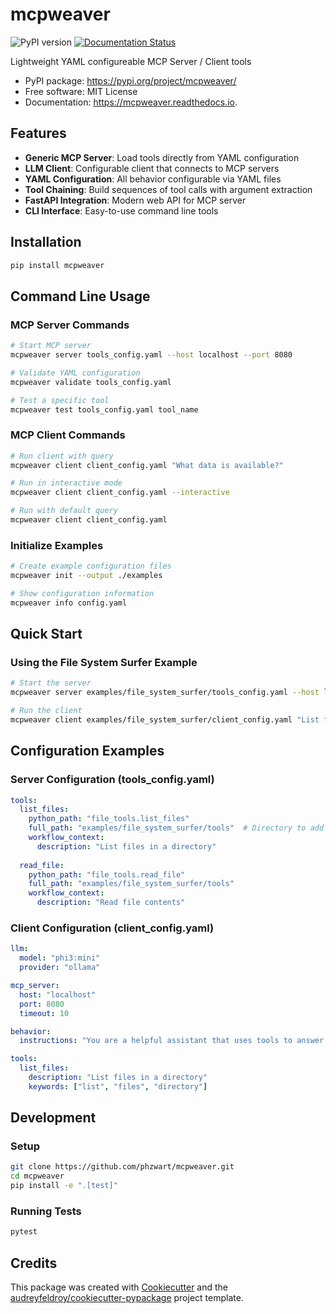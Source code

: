 # mcpweaver

![PyPI version](https://img.shields.io/pypi/v/mcpweaver.svg)
[![Documentation Status](https://readthedocs.org/projects/mcpweaver/badge/?version=latest)](https://mcpweaver.readthedocs.io/en/latest/?version=latest)

Lightweight YAML configureable MCP Server / Client tools

* PyPI package: https://pypi.org/project/mcpweaver/
* Free software: MIT License
* Documentation: https://mcpweaver.readthedocs.io.

## Features

* **Generic MCP Server**: Load tools directly from YAML configuration
* **LLM Client**: Configurable client that connects to MCP servers
* **YAML Configuration**: All behavior configurable via YAML files
* **Tool Chaining**: Build sequences of tool calls with argument extraction
* **FastAPI Integration**: Modern web API for MCP server
* **CLI Interface**: Easy-to-use command line tools

## Installation

```bash
pip install mcpweaver
```

## Command Line Usage

### MCP Server Commands

```bash
# Start MCP server
mcpweaver server tools_config.yaml --host localhost --port 8080

# Validate YAML configuration
mcpweaver validate tools_config.yaml

# Test a specific tool
mcpweaver test tools_config.yaml tool_name
```

### MCP Client Commands

```bash
# Run client with query
mcpweaver client client_config.yaml "What data is available?"

# Run in interactive mode
mcpweaver client client_config.yaml --interactive

# Run with default query
mcpweaver client client_config.yaml
```

### Initialize Examples

```bash
# Create example configuration files
mcpweaver init --output ./examples

# Show configuration information
mcpweaver info config.yaml
```

## Quick Start

### Using the File System Surfer Example

```bash
# Start the server
mcpweaver server examples/file_system_surfer/tools_config.yaml --host localhost --port 8080

# Run the client
mcpweaver client examples/file_system_surfer/client_config.yaml "List files in the current directory"
```

## Configuration Examples

### Server Configuration (tools_config.yaml)

```yaml
tools:
  list_files:
    python_path: "file_tools.list_files"
    full_path: "examples/file_system_surfer/tools"  # Directory to add to Python path
    workflow_context:
      description: "List files in a directory"
  
  read_file:
    python_path: "file_tools.read_file"
    full_path: "examples/file_system_surfer/tools"
    workflow_context:
      description: "Read file contents"
```

### Client Configuration (client_config.yaml)

```yaml
llm:
  model: "phi3:mini"
  provider: "ollama"

mcp_server:
  host: "localhost"
  port: 8080
  timeout: 10

behavior:
  instructions: "You are a helpful assistant that uses tools to answer questions."

tools:
  list_files:
    description: "List files in a directory"
    keywords: ["list", "files", "directory"]
```

## Development

### Setup

```bash
git clone https://github.com/phzwart/mcpweaver.git
cd mcpweaver
pip install -e ".[test]"
```

### Running Tests

```bash
pytest
```

## Credits

This package was created with [Cookiecutter](https://github.com/audreyfeldroy/cookiecutter) and the [audreyfeldroy/cookiecutter-pypackage](https://github.com/audreyfeldroy/cookiecutter-pypackage) project template.

